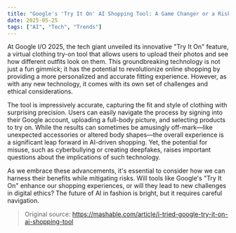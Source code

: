 ```yaml
---
title: "Google's 'Try It On' AI Shopping Tool: A Game Changer or a Risky Experiment?"
date: 2025-05-25
tags: ["AI", "Tech", "Trends"]
---
```


At Google I/O 2025, the tech giant unveiled its innovative "Try It On" feature, a virtual clothing try-on tool that allows users to upload their photos and see how different outfits look on them. This groundbreaking technology is not just a fun gimmick; it has the potential to revolutionize online shopping by providing a more personalized and accurate fitting experience. However, as with any new technology, it comes with its own set of challenges and ethical considerations.

The tool is impressively accurate, capturing the fit and style of clothing with surprising precision. Users can easily navigate the process by signing into their Google account, uploading a full-body picture, and selecting products to try on. While the results can sometimes be amusingly off-mark—like unexpected accessories or altered body shapes—the overall experience is a significant leap forward in AI-driven shopping. Yet, the potential for misuse, such as cyberbullying or creating deepfakes, raises important questions about the implications of such technology.

As we embrace these advancements, it's essential to consider how we can harness their benefits while mitigating risks. Will tools like Google's "Try It On" enhance our shopping experiences, or will they lead to new challenges in digital ethics? The future of AI in fashion is bright, but it requires careful navigation. 

> Original source: https://mashable.com/article/i-tried-google-try-it-on-ai-shopping-tool